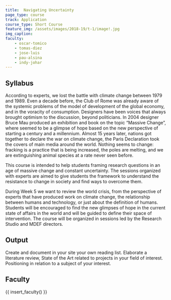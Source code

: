 ```yaml
---
title:  Navigating Uncertainty
page_type: course
track: Application
course_type: Short Course
feature_img: /assets/images/2018-19/t-1/image!.jpg
img_caption: 
faculty: 
    - oscar-tomico
    - tomas-diez
    - jose-luis
    - pau-alsina
    - indy-johar
---
```


## Syllabus

According to experts, we lost the battle with climate change between 1979 and 1989. Even a decade before, the Club of Rome was already aware of the systemic problems of the model of development of the global economy, and in the voracity of consumption. Designers have been voices that always brought optimism to the discussion, beyond politicians. In 2004 designer Bruce Mau produced an exhibition and book on the topic “Massive Change”, where seemed to be a glimpse of hope based on the new perspective of starting a century and a millennium. Almost 15 years later, nations got together to declare the war on climate change, the Paris Declaration took the covers of main media around the world. Nothing seems to change: fracking is a practice that is being increased, the poles are melting, and we are extinguishing animal species at a rate never seen before.

This course is intended to help students framing research questions in an age of massive change and constant uncertainty. The sessions organized with experts are aimed to give students the framework to understand the resistance to change in society and find ways to overcome them.

During Week 5 we want to review the world crisis, from the perspective of experts that have produced work on climate change, the relationship between humans and technology, or just about the definition of humans. Students will be encouraged to find the new glimpses of hope in the current state of affairs in the world and will be guided to define their space of intervention. The course will be organized in sessions led by the Research Studio and MDEF directors.

## Output

Create and document in your site your own reading list. Elaborate a literature review, State of the Art related to projects in your field of interest. Positioning in relation to a subject of your interest.

## Faculty

{{ insert_faculty() }}



